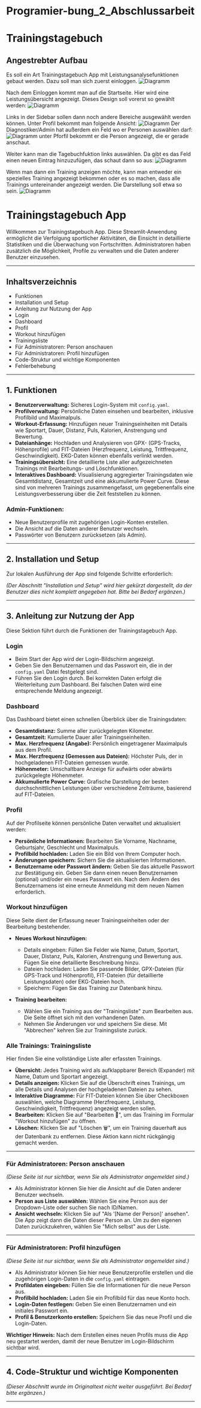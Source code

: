 # Programier-bung_2_Abschlussarbeit
# Trainingstagebuch

## Angestrebter Aufbau
Es soll ein Art Trainingstagebuch App mit Leistungsanalysefunktionen gebaut werden.
Dazu soll man sich zuerst einloggen.
![Diagramm](pictures_readme/Login.png)

Nach dem Einloggen kommt man auf die Startseite. Hier wird eine Leistungsübersicht angezeigt. Dieses Design soll vorerst so gewählt werden:
![Diagramm](pictures_readme/standardansicht.png)

Links in der Sidebar sollen dann noch andere Bereiche ausgewählt werden können.
Unter Profil bekommt man folgende Ansicht:
![Diagramm](pictures_readme/Profil.png)
Der Diagnostiker/Admin hat außerdem ein Feld wo er Personen auswählen darf:
![Diagramm](pictures_readme/personauswählen.png)
unter Pforfil bekommt er die Person angezeigt, die er gerade anschaut.

Weiter kann man die Tagebuchfuktion links auswählen. Da gibt es das Feld einen neuen Eintrag hinzuzufügen, das schaut dann so aus:
![Diagramm](pictures_readme/addTraining.png)

Wenn man dann ein Training anzeigen möchte, kann man entweder ein spezielles Training angezeigt bekommen oder es so machen, dass alle Trainings untereinander angezeigt werden.
Die Darstellung soll etwa so sein.
![Diagramm](pictures_readme/darstellungTagebuch.png)









# Trainingstagebuch App

Willkommen zur Trainingstagebuch App. Diese Streamlit-Anwendung ermöglicht die Verfolgung sportlicher Aktivitäten, die Einsicht in detaillierte Statistiken und die Überwachung von Fortschritten. Administratoren haben zusätzlich die Möglichkeit, Profile zu verwalten und die Daten anderer Benutzer einzusehen.

---

## Inhaltsverzeichnis

- Funktionen
- Installation und Setup
- Anleitung zur Nutzung der App
- Login
- Dashboard
- Profil
- Workout hinzufügen
- Trainingsliste
- Für Administratoren: Person anschauen
- Für Administratoren: Profil hinzufügen
- Code-Struktur und wichtige Komponenten
- Fehlerbehebung

---

## 1. Funktionen

- **Benutzerverwaltung:** Sicheres Login-System mit `config.yaml`.
- **Profilverwaltung:** Persönliche Daten einsehen und bearbeiten, inklusive Profilbild und Maximalpuls.
- **Workout-Erfassung:** Hinzufügen neuer Trainingseinheiten mit Details wie Sportart, Dauer, Distanz, Puls, Kalorien, Anstrengung und Bewertung.
- **Dateianhänge:** Hochladen und Analysieren von GPX- (GPS-Tracks, Höhenprofile) und FIT-Dateien (Herzfrequenz, Leistung, Trittfrequenz, Geschwindigkeit). EKG-Daten können ebenfalls verlinkt werden.
- **Trainingsübersicht:** Eine detaillierte Liste aller aufgezeichneten Trainings mit Bearbeitungs- und Löschfunktionen.
- **Interaktives Dashboard:** Visualisierung aggregierter Trainingsdaten wie Gesamtdistanz, Gesamtzeit und eine akkumulierte Power Curve. Diese sind von mehreren Trainings zusammengefasst, um gegebenenfalls eine Leistungsverbesserung über die Zeit feststellen zu können.

### Admin-Funktionen:

- Neue Benutzerprofile mit zugehörigen Login-Konten erstellen.
- Die Ansicht auf die Daten anderer Benutzer wechseln.
- Passwörter von Benutzern zurücksetzen (als Admin).

---

## 2. Installation und Setup

Zur lokalen Ausführung der App sind folgende Schritte erforderlich:

*(Der Abschnitt "Installation und Setup" wird hier gekürzt dargestellt, da der Benutzer dies nicht komplett angegeben hat. Bitte bei Bedarf ergänzen.)*

---

## 3. Anleitung zur Nutzung der App

Diese Sektion führt durch die Funktionen der Trainingstagebuch App.

### Login

- Beim Start der App wird der Login-Bildschirm angezeigt.
- Geben Sie den Benutzernamen und das Passwort ein, die in der `config.yaml` Datei festgelegt sind.
- Führen Sie den Login durch. Bei korrekten Daten erfolgt die Weiterleitung zum Dashboard. Bei falschen Daten wird eine entsprechende Meldung angezeigt.

### Dashboard

Das Dashboard bietet einen schnellen Überblick über die Trainingsdaten:

- **Gesamtdistanz:** Summe aller zurückgelegten Kilometer.
- **Gesamtzeit:** Kumulierte Dauer aller Trainingseinheiten.
- **Max. Herzfrequenz (Angabe):** Persönlich eingetragener Maximalpuls aus dem Profil.
- **Max. Herzfrequenz (Gemessen aus Dateien):** Höchster Puls, der in hochgeladenen FIT-Dateien gemessen wurde.
- **Höhenmeter:** Umschaltbare Anzeige für aufwärts oder abwärts zurückgelegte Höhenmeter.
- **Akkumulierte Power Curve:** Grafische Darstellung der besten durchschnittlichen Leistungen über verschiedene Zeiträume, basierend auf FIT-Dateien.

### Profil

Auf der Profilseite können persönliche Daten verwaltet und aktualisiert werden:

- **Persönliche Informationen:** Bearbeiten Sie Vorname, Nachname, Geburtsjahr, Geschlecht und Maximalpuls.
- **Profilbild hochladen:** Laden Sie ein Bild von Ihrem Computer hoch.
- **Änderungen speichern:** Sichern Sie die aktualisierten Informationen.
- **Benutzername oder Passwort ändern:** Geben Sie das aktuelle Passwort zur Bestätigung ein. Geben Sie dann einen neuen Benutzernamen (optional) und/oder ein neues Passwort ein. Nach dem Ändern des Benutzernamens ist eine erneute Anmeldung mit dem neuen Namen erforderlich.

### Workout hinzufügen

Diese Seite dient der Erfassung neuer Trainingseinheiten oder der Bearbeitung bestehender.

- **Neues Workout hinzufügen:**
  - Details eingeben: Füllen Sie Felder wie Name, Datum, Sportart, Dauer, Distanz, Puls, Kalorien, Anstrengung und Bewertung aus. Fügen Sie eine detaillierte Beschreibung hinzu.
  - Dateien hochladen: Laden Sie passende Bilder, GPX-Dateien (für GPS-Track und Höhenprofil), FIT-Dateien (für detaillierte Leistungsdaten) oder EKG-Dateien hoch.
  - Speichern: Fügen Sie das Training zur Datenbank hinzu.

- **Training bearbeiten:**
  - Wählen Sie ein Training aus der "Trainingsliste" zum Bearbeiten aus. Die Seite öffnet sich mit den vorhandenen Daten.
  - Nehmen Sie Änderungen vor und speichern Sie diese. Mit "Abbrechen" kehren Sie zur Trainingsliste zurück.

### Alle Trainings: Trainingsliste

Hier finden Sie eine vollständige Liste aller erfassten Trainings.

- **Übersicht:** Jedes Training wird als aufklappbarer Bereich (Expander) mit Name, Datum und Sportart angezeigt.
- **Details anzeigen:** Klicken Sie auf die Überschrift eines Trainings, um alle Details und Analysen der hochgeladenen Dateien zu sehen.
- **Interaktive Diagramme:** Für FIT-Dateien können Sie über Checkboxen auswählen, welche Diagramme (Herzfrequenz, Leistung, Geschwindigkeit, Trittfrequenz) angezeigt werden sollen.
- **Bearbeiten:** Klicken Sie auf "Bearbeiten 📝", um das Training im Formular "Workout hinzufügen" zu öffnen.
- **Löschen:** Klicken Sie auf "Löschen 🗑️", um ein Training dauerhaft aus der Datenbank zu entfernen. Diese Aktion kann nicht rückgängig gemacht werden.

---

### Für Administratoren: Person anschauen

*(Diese Seite ist nur sichtbar, wenn Sie als Administrator angemeldet sind.)*

- Als Administrator können Sie hier die Ansicht auf die Daten anderer Benutzer wechseln.
- **Person aus Liste auswählen:** Wählen Sie eine Person aus der Dropdown-Liste oder suchen Sie nach ID/Namen.
- **Ansicht wechseln:** Klicken Sie auf "Als '[Name der Person]' ansehen". Die App zeigt dann die Daten dieser Person an. Um zu den eigenen Daten zurückzukehren, wählen Sie "Mich selbst" aus der Liste.

---

### Für Administratoren: Profil hinzufügen

*(Diese Seite ist nur sichtbar, wenn Sie als Administrator angemeldet sind.)*

- Als Administrator können Sie hier neue Benutzerprofile erstellen und die zugehörigen Login-Daten in die `config.yaml` eintragen.
- **Profildaten eingeben:** Füllen Sie die Informationen für die neue Person aus.
- **Profilbild hochladen:** Laden Sie ein Profilbild für das neue Konto hoch.
- **Login-Daten festlegen:** Geben Sie einen Benutzernamen und ein initiales Passwort ein.
- **Profil & Benutzerkonto erstellen:** Speichern Sie das neue Profil und die Login-Daten.

**Wichtiger Hinweis:** Nach dem Erstellen eines neuen Profils muss die App neu gestartet werden, damit der neue Benutzer im Login-Bildschirm sichtbar wird.

---

## 4. Code-Struktur und wichtige Komponenten

*(Dieser Abschnitt wurde im Originaltext nicht weiter ausgeführt. Bei Bedarf bitte ergänzen.)*

---
